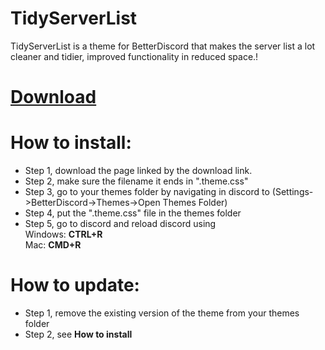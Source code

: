 # TidyServerList
TidyServerList is a theme for BetterDiscord that makes the server list a lot cleaner and tidier, improved functionality in reduced space.!

# <a href="https://raw.githubusercontent.com/qwerasd205/TidyServerList/master/TidyServerList.theme.css">Download</a>

# How to install:
<ul>
<li> Step 1, download the page linked by the download link.</li>
<li> Step 2, make sure the filename it ends in ".theme.css"</li>
<li> Step 3, go to your themes folder by navigating in discord to (Settings->BetterDiscord->Themes->Open Themes Folder)</li>
<li> Step 4, put the ".theme.css" file in the themes folder</li>
<li> Step 5, go to discord and reload discord using
<br>Windows: <b>CTRL+R</b>
<br>Mac: <b>CMD+R</b></li>
</ul>

# How to update:
<ul>
<li> Step 1, remove the existing version of the theme from your themes folder</li>
<li> Step 2, see <b>How to install</b></li>
</ul>
